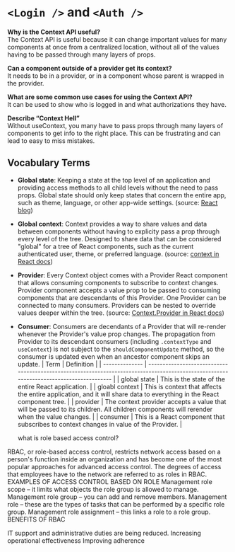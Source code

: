 # `<Login />` and `<Auth />`

**Why is the Context API useful?**  
The Context API is useful because it can change important values for many components at once from a centralized location, without all of the values having to be passed through many layers of props.

**Can a component outside of a provider get its context?**  
It needs to be in a provider, or in a component whose parent is wrapped in the provider.

**What are some common use cases for using the Context API?**  
It can be used to show who is logged in and what authorizations they have.

**Describe “Context Hell”**  
Without useContext, you many have to pass props through many layers of components to get info to the right place. This can be frustrating and can lead to easy to miss mistakes.

## Vocabulary Terms

- **Global state**: Keeping a state at the top level of an application and providing access methods to all child levels without the need to pass props. Global state should only keep states that concern the entire app, such as theme, language, or other app-wide settings. (source: [React blog](https://react.christmas/2019/7))
- **Global context**: Context provides a way to share values and data between components without having to explicity pass a prop through every level of the tree. Designed to share data that can be considered "global" for a tree of React components, such as the current authenticated user, theme, or preferred language. (source: [context in React docs](https://reactjs.org/docs/context.html))
- **Provider**: Every Context object comes with a Provider React component that allows consuming components to subscribe to context changes. Provider component accepts a value prop to be passed to consuming components that are descendants of this Provider. One Provider can be connected to many consumers. Providers can be nested to override values deeper within the tree. (source: [Context.Provider in React docs](https://reactjs.org/docs/context.html#contextprovider))
- **Consumer**: Consumers are decendants of a Provider that will re-render whenever the Provider's value prop changes. The propagation from Provider to its descendant consumers (including `.contextType` and `useContext`) is not subject to the `shouldComponentUpdate` method, so the consumer is updated even when an ancestor component skips an update.
  | Term | Definition |
  | -------------- | --------------------------------------------------------------------------------------------------------------------------------------- |
  | global state | This is the state of the entire React application. |
  | gloabl context | This is context that affects the entire application, and it will share data to everything in the React component tree. |
  | provider | The context provider accepts a value that will be passed to its children. All children components will rerender when the value changes. |
  | consumer | This is a React component that subscribes to context changes in value of the Provider. |

  what is role based access control?

RBAC, or role-based access control, restricts network access based on a person's function inside an organization and has become one of the most popular approaches for advanced access control. The degrees of access that employees have to the network are referred to as roles in RBAC.
EXAMPLES OF ACCESS CONTROL BASED ON ROLE
Management role scope – it limits what objects the role group is allowed to manage.
Management role group – you can add and remove members.
Management role – these are the types of tasks that can be performed by a specific role group.
Management role assignment – this links a role to a role group.
BENEFITS OF RBAC

IT support and administrative duties are being reduced.
Increasing operational effectiveness
Improving adherence